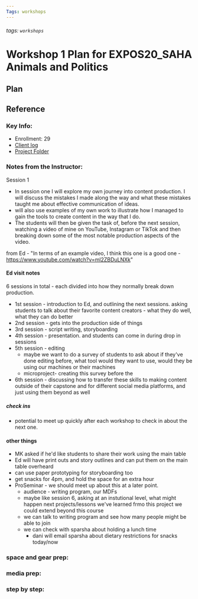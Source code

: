 ```yaml
---
Tags: workshops
---
```


###### tags: `workshops`

# Workshop 1 Plan for EXPOS20_SAHA Animals and Politics

## Plan 

## Reference

### Key Info: 
* Enrollment: 29
* [Client log](https://docs.google.com/document/d/13wFx1WSdSqYNv3oQMr2KRz7Z5bufpcWK3Sx0iIaQbCY/edit#heading=h.1kfamjqfn9sx)
* [Project Folder](https://drive.google.com/drive/folders/1orStnYkGOrCBoCDQ29XnsB6YO91xaq7a)

### Notes from the Instructor:

Session 1 
* In session one I will explore my own journey into content production. I will discuss the mistakes I  made along the way and what these mistakes taught me about effective communication of ideas.  
*  will also use examples of my own work to illustrate how I managed to gain the tools to create  content in the way that I do. 
* The students will then be given the task of, before the next session, watching a video of mine on YouTube,  Instagram or TikTok and then breaking down some of the most notable production aspects of the video. 

from Ed - "In terms of an example video, I think this one is a good one - https://www.youtube.com/watch?v=ml2ZBDuLNXk"

#### Ed visit notes
6 sessions in total - each divided into how they normally break down production.
* 1st session - introduction to Ed, and outlining the next sessions. asking students to talk about their favorite content creators - what they do well, what they can do better
* 2nd session - gets into the production side of things
* 3rd session - script writing, storyboarding
* 4th session - presentation. and students can come in during drop in sessions
* 5th session - editing
    * maybe we want to do a survey of students to ask about if they've done editing before, what tool would they want to use, would they be using our machines or their machines
    * microproject- creating this survey before the 
* 6th session - discussing how to transfer these skills to making content outside of their capstone and for different social media platforms, and just using them beyond as well
##### check ins
* potential to meet up quickly after each workshop to check in about the next one.

#### other things
* MK asked if he'd like students to share their work using the main table
* Ed will have print outs and story outlines and can put them on the main table overheard
* can use paper prototyping for storyboarding too
* get snacks for 4pm, and hold the space for an extra hour
* ProSeminar - we should meet up about this at a later point.
    * audience - writing program, our MDFs
    * maybe like session 6, asking at an instutional level, what might happen next projects/lessons we've learned frmo this project we could extend beyond this course
    * we can talk to writing program and see how many people might be able to join
    * we can check with sparsha about holding a lunch time
        * dani will email sparsha about dietary restrictions for snacks today/now


### space and gear prep:

### media prep:

### step by step: